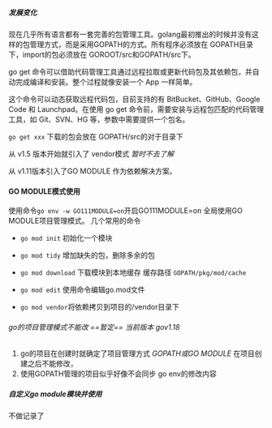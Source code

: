 ##### 发展变化

现在几乎所有语言都有一套完善的包管理工具。golang最初推出的时候并没有这样的包管理方式，而是采用GOPATH的方式。所有程序必须放在 GOPATH目录下，import的包必须放在 GOROOT/src和GOPATH/src下。

go get 命令可以借助代码管理工具通过远程拉取或更新代码包及其依赖包，并自动完成编译和安装。整个过程就像安装一个 App 一样简单。

这个命令可以动态获取远程代码包，目前支持的有 BitBucket、GitHub、Google Code 和 Launchpad。在使用 go get 命令前，需要安装与远程包匹配的代码管理工具，如 Git、SVN、HG 等，参数中需要提供一个包名。

`go get xxx`  下载的包会放在 GOPATH/src的对于目录下

从 v1.5 版本开始就引入了 vendor模式  *暂时不去了解*

从 v1.11版本引入了GO MODULE 作为依赖解决方案。

#### GO MODULE模式使用

使用命令`go env -w GO111MODULE=on`开启GO111MODULE=on  全局使用GO MODULE项目管理模式。 几个常用的命令

- `go mod init`  初始化一个模块
- `go mod tidy`  增加缺失的包，删除多余的包

- `go mod download`  下载模块到本地缓存 缓存路径 `GOPATH/pkg/mod/cache`
- `go mod edit`  使用命令编辑go.mod文件
- `go mod vendor`将依赖拷贝到项目的/vendor目录下

###### go的项目管理模式不能改 ==暂定==  当前版本 gov1.18

1. go的项目在创建时就确定了项目管理方式 *GOPATH或GO MODULE* 在项目创建之后不能修改，
2. 使用GOPATH管理的项目似乎好像不会同步 go env的修改内容



##### 自定义go module模块并使用

不做记录了